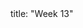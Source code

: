 <frontmatter>
title: "Week 13"
</frontmatter>

<panel header=":trophy: Outcomes" popup-url="{{baseUrl}}/schedule/week13/outcomes.html" expanded no-close>
  <include src="outcomes.md#main" />
</panel>

<panel header=":clipboard: Todo" no-close>
  <include src="todo.md" />
</panel>

<panel header=":raising_hand: Tutorial 13" no-close>
</panel>

<panel header=":loudspeaker: Lecture 13" no-close>
</panel>
